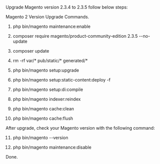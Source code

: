Upgrade Magento version 2.3.4 to 2.3.5 follow below steps:

Magento 2 Version Upgrade Commands.

1) php bin/magento maintenance:enable

2) composer require magento/product-community-edition 2.3.5 --no-update

3) composer update

4) rm -rf var/* pub/static/* generated/*

5) php bin/magento setup:upgrade

6) php bin/magento setup:static-content:deploy -f

7) php bin/magento setup:di:compile

8) php bin/magento indexer:reindex

9) php bin/magento cache:clean

10) php bin/magento cache:flush

After upgrade, check your Magento version with the following command:

11) php bin/magento --version

12) php bin/magento maintenance:disable

Done.

